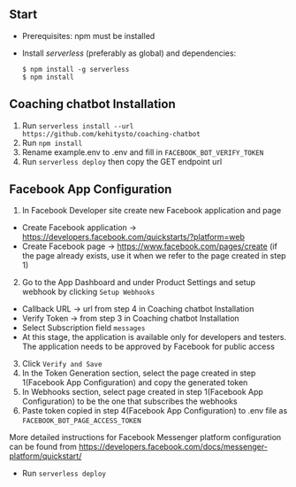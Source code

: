 ## Start
 - Prerequisites: npm must be installed
 - Install *serverless* (preferably as global) and dependencies:

    ```
    $ npm install -g serverless
    $ npm install
    ```

## Coaching chatbot Installation

1. Run `serverless install --url https://github.com/kehitysto/coaching-chatbot`
2. Run `npm install`
3. Rename example.env to .env and fill in `FACEBOOK_BOT_VERIFY_TOKEN`
4. Run `serverless deploy` then copy the GET endpoint url

## Facebook App Configuration

1. In Facebook Developer site create new Facebook application and page
  * Create Facebook application -> https://developers.facebook.com/quickstarts/?platform=web
  * Create Facebook page -> https://www.facebook.com/pages/create (if the page already exists, use it when we refer to the page created in step 1)
2. Go to the App Dashboard and under Product Settings and setup webhook by clicking `Setup Webhooks`
  * Callback URL -> url from step 4 in Coaching chatbot Installation
  * Verify Token -> from step 3 in Coaching chatbot Installation
  * Select Subscription field `messages` 
  * At this stage, the application is available only for developers and testers. The application needs to be approved by Facebook for public access
3. Click `Verify and Save`
4. In the Token Generation section, select the page created in step 1(Facebook App Configuration) and copy the generated token
5. In Webhooks section, select page created in step 1(Facebook App Configuration) to be the one that subscribes the webhooks
6. Paste token copied in step 4(Facebook App Configuration) to .env file as `FACEBOOK_BOT_PAGE_ACCESS_TOKEN`

More detailed instructions for Facebook Messenger platform configuration can be found from https://developers.facebook.com/docs/messenger-platform/quickstart/

- Run `serverless deploy`
